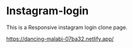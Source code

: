 # Instagram-login

 This is a Responsive instagram login clone page.
 
https://dancing-malabi-07ba32.netlify.app/
